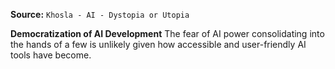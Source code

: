 **Source:** `Khosla - AI - Dystopia or Utopia`

**Democratization of AI Development**
The fear of AI power consolidating into the hands of a few is unlikely given how accessible and user-friendly AI tools have become.
